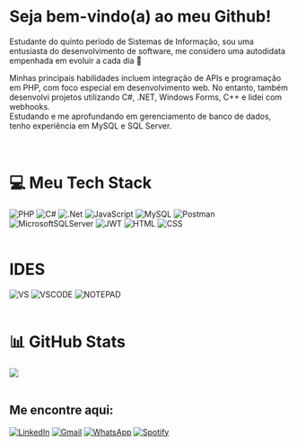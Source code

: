 # Seja bem-vindo(a) ao meu Github!
Estudante do quinto período de Sistemas de Informação, sou uma entusiasta do desenvolvimento de software, me considero uma autodidata empenhada em evoluir a cada dia 🌱

Minhas principais habilidades incluem integração de APIs e programação em PHP, com foco especial em desenvolvimento web. No entanto, também desenvolvi projetos utilizando C#, .NET, Windows Forms, C++ e lidei com webhooks.<br>Estudando e me aprofundando em gerenciamento de banco de dados, tenho experiência em MySQL e SQL Server.<br/>
<br/><br/>


# 💻 Meu Tech Stack

![PHP](https://img.shields.io/badge/php-%23777BB4.svg?style=for-the-badge&logo=php&logoColor=white) ![C#](https://img.shields.io/badge/c%23-%23239120.svg?style=for-the-badge&logo=csharp&logoColor=white) ![.Net](https://img.shields.io/badge/.NET-5C2D91?style=for-the-badge&logo=.net&logoColor=white) ![JavaScript](https://img.shields.io/badge/javascript-%23323330.svg?style=for-the-badge&logo=javascript&logoColor=%23F7DF1E) ![MySQL](https://img.shields.io/badge/mysql-%2300000f.svg?style=for-the-badge&logo=mysql&logoColor=white) ![Postman](https://img.shields.io/badge/Postman-FF6C37?style=for-the-badge&logo=postman&logoColor=white) ![MicrosoftSQLServer](https://img.shields.io/badge/Microsoft%20SQL%20Server-CC2927?style=for-the-badge&logo=microsoft%20sql%20server&logoColor=white) ![JWT](https://img.shields.io/badge/JWT-black?style=for-the-badge&logo=JSON%20web%20tokens) ![HTML](https://img.shields.io/badge/HTML-239120?style=for-the-badge&logo=html5&logoColor=white) ![CSS](https://img.shields.io/badge/CSS-239120?&style=for-the-badge&logo=css3&logoColor=white)<br/><br/>

# IDES

![VS](https://img.shields.io/badge/Visual_Studio-5C2D91?style=for-the-badge&logo=visual%20studio&logoColor=white)
![VSCODE](https://img.shields.io/badge/Visual_Studio_Code-0078D4?style=for-the-badge&logo=visual%20studio%20code&logoColor=white)
![NOTEPAD](https://img.shields.io/badge/Notepad++-90E59A.svg?style=for-the-badge&logo=notepad%2B%2B&logoColor=black)<br><br>


# 📊 GitHub Stats
![](https://github-readme-stats.vercel.app/api/top-langs/?username=bruna-mafra&theme=vision-friendly-dark&hide_border=true&include_all_commits=true&count_private=true&layout=compact)<br/><br/>

##  Me encontre aqui:
[![LinkedIn](https://img.shields.io/badge/LinkedIn-0077B5?style=for-the-badge&logo=linkedin&logoColor=white)](https://linkedin.com/in/brunacmafra) 
[![Gmail](https://img.shields.io/badge/Gmail-D14836?style=for-the-badge&logo=gmail&logoColor=white)](brunacristinamafra@gmail.com) 
[![WhatsApp](https://img.shields.io/badge/WhatsApp-25D366?style=for-the-badge&logo=whatsapp&logoColor=white)](https://wa.me/5535999978607?text=Ol%C3%A1%2C+Bruna%21+Vim+do+seu+perfil+do+GitHub+%3A%29) 
[![Spotify](https://img.shields.io/badge/Spotify-1ED760?&style=for-the-badge&logo=spotify&logoColor=white)](https://open.spotify.com/user/22pmxvpxd6jnmejmuyaf5fgzq)
